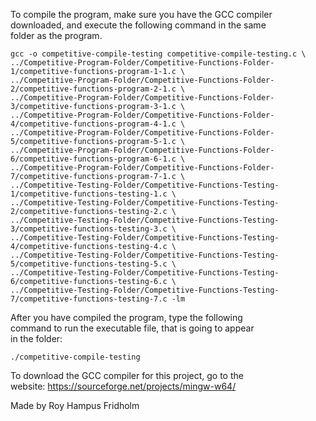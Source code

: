 
To compile the program, make sure you have the GCC compiler  
downloaded, and execute the following command in  the  same  
folder as the program.

```
gcc -o competitive-compile-testing competitive-compile-testing.c \
../Competitive-Program-Folder/Competitive-Functions-Folder-1/competitive-functions-program-1-1.c \
../Competitive-Program-Folder/Competitive-Functions-Folder-2/competitive-functions-program-2-1.c \
../Competitive-Program-Folder/Competitive-Functions-Folder-3/competitive-functions-program-3-1.c \
../Competitive-Program-Folder/Competitive-Functions-Folder-4/competitive-functions-program-4-1.c \
../Competitive-Program-Folder/Competitive-Functions-Folder-5/competitive-functions-program-5-1.c \
../Competitive-Program-Folder/Competitive-Functions-Folder-6/competitive-functions-program-6-1.c \
../Competitive-Program-Folder/Competitive-Functions-Folder-7/competitive-functions-program-7-1.c \
../Competitive-Testing-Folder/Competitive-Functions-Testing-1/competitive-functions-testing-1.c \
../Competitive-Testing-Folder/Competitive-Functions-Testing-2/competitive-functions-testing-2.c \
../Competitive-Testing-Folder/Competitive-Functions-Testing-3/competitive-functions-testing-3.c \
../Competitive-Testing-Folder/Competitive-Functions-Testing-4/competitive-functions-testing-4.c \
../Competitive-Testing-Folder/Competitive-Functions-Testing-5/competitive-functions-testing-5.c \
../Competitive-Testing-Folder/Competitive-Functions-Testing-6/competitive-functions-testing-6.c \
../Competitive-Testing-Folder/Competitive-Functions-Testing-7/competitive-functions-testing-7.c -lm
```

After you have compiled the  program,  type  the  following  
command to run the executable file, that is going to appear  
in the folder:

```
./competitive-compile-testing
```

To download the GCC compiler for this project,  go  to  the  
website: https://sourceforge.net/projects/mingw-w64/

Made by Roy Hampus Fridholm
